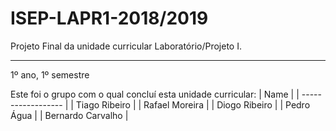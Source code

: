 # ISEP-LAPR1-2018/2019

Projeto Final da unidade curricular Laboratório/Projeto I.

------------------

1º ano, 1º semestre

Este foi o grupo com o qual concluí esta unidade curricular:
| Name               |
| ------------------ |
| Tiago Ribeiro      |
| Rafael Moreira     |
| Diogo Ribeiro      |
| Pedro Água         |
| Bernardo Carvalho  |
